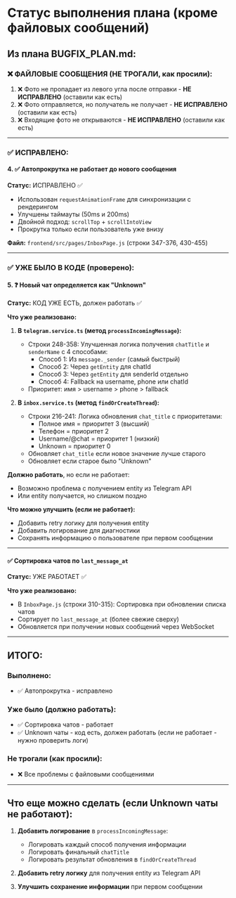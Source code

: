 # Статус выполнения плана (кроме файловых сообщений)

## Из плана BUGFIX_PLAN.md:

### ❌ ФАЙЛОВЫЕ СООБЩЕНИЯ (НЕ ТРОГАЛИ, как просили):
1. ❌ Фото не пропадает из левого угла после отправки - **НЕ ИСПРАВЛЕНО** (оставили как есть)
2. ❌ Фото отправляется, но получатель не получает - **НЕ ИСПРАВЛЕНО** (оставили как есть)
3. ❌ Входящие фото не открываются - **НЕ ИСПРАВЛЕНО** (оставили как есть)

---

### ✅ ИСПРАВЛЕНО:

#### 4. ✅ Автопрокрутка не работает до нового сообщения
**Статус:** ИСПРАВЛЕНО ✅
- Использован `requestAnimationFrame` для синхронизации с рендерингом
- Улучшены таймауты (50ms и 200ms)
- Двойной подход: `scrollTop` + `scrollIntoView`
- Прокрутка только если пользователь уже внизу

**Файл:** `frontend/src/pages/InboxPage.js` (строки 347-376, 430-455)

---

### ✅ УЖЕ БЫЛО В КОДЕ (проверено):

#### 5. ❓ Новый чат определяется как "Unknown"
**Статус:** КОД УЖЕ ЕСТЬ, должен работать ✅

**Что уже реализовано:**

1. **В `telegram.service.ts` (метод `processIncomingMessage`):**
   - Строки 248-358: Улучшенная логика получения `chatTitle` и `senderName` с 4 способами:
     - Способ 1: Из `message._sender` (самый быстрый)
     - Способ 2: Через `getEntity` для chatId
     - Способ 3: Через `getEntity` для senderId отдельно
     - Способ 4: Fallback на username, phone или chatId
   - Приоритет: имя > username > phone > fallback

2. **В `inbox.service.ts` (метод `findOrCreateThread`):**
   - Строки 216-241: Логика обновления `chat_title` с приоритетами:
     - Полное имя = приоритет 3 (высший)
     - Телефон = приоритет 2
     - Username/@chat = приоритет 1 (низкий)
     - Unknown = приоритет 0
   - Обновляет `chat_title` если новое значение лучше старого
   - Обновляет если старое было "Unknown"

**Должно работать**, но если не работает:
- Возможно проблема с получением entity из Telegram API
- Или entity получается, но слишком поздно

**Что можно улучшить (если не работает):**
- Добавить retry логику для получения entity
- Добавить логирование для диагностики
- Сохранять информацию о пользователе при первом сообщении

---

#### ✅ Сортировка чатов по `last_message_at`
**Статус:** УЖЕ РАБОТАЕТ ✅

**Что уже реализовано:**
- В `InboxPage.js` (строки 310-315): Сортировка при обновлении списка чатов
- Сортирует по `last_message_at` (более свежие сверху)
- Обновляется при получении новых сообщений через WebSocket

---

## ИТОГО:

### Выполнено:
- ✅ Автопрокрутка - исправлено

### Уже было (должно работать):
- ✅ Сортировка чатов - работает
- ✅ Unknown чаты - код есть, должен работать (если не работает - нужно проверить логи)

### Не трогали (как просили):
- ❌ Все проблемы с файловыми сообщениями

---

## Что еще можно сделать (если Unknown чаты не работают):

1. **Добавить логирование** в `processIncomingMessage`:
   - Логировать каждый способ получения информации
   - Логировать финальный `chatTitle`
   - Логировать результат обновления в `findOrCreateThread`

2. **Добавить retry логику** для получения entity из Telegram API

3. **Улучшить сохранение информации** при первом сообщении

